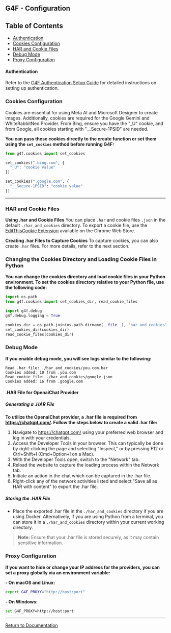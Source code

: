 ## G4F - Configuration


## Table of Contents
- [Authentication](#authentication)
- [Cookies Configuration](#cookies-configuration)
- [HAR and Cookie Files](#har-and-cookie-files) 
- [Debug Mode](#debug-mode)
- [Proxy Configuration](#proxy-configuration)


#### Authentication

Refer to the [G4F Authentication Setup Guide](authentication.md) for detailed instructions on setting up authentication.

### Cookies Configuration
Cookies are essential for using Meta AI and Microsoft Designer to create images.
Additionally, cookies are required for the Google Gemini and WhiteRabbitNeo Provider.
From Bing, ensure you have the "\_U" cookie, and from Google, all cookies starting with "\_\_Secure-1PSID" are needed.

**You can pass these cookies directly to the create function or set them using the `set_cookies` method before running G4F:**
```python
from g4f.cookies import set_cookies

set_cookies(".bing.com", {
  "_U": "cookie value"
})

set_cookies(".google.com", {
  "__Secure-1PSID": "cookie value"
})
```
---
### HAR and Cookie Files
**Using .har and Cookie Files**
You can place `.har` and cookie files `.json` in the default `./har_and_cookies` directory. To export a cookie file, use the [EditThisCookie Extension](https://chromewebstore.google.com/detail/editthiscookie-v3/ojfebgpkimhlhcblbalbfjblapadhbol) available on the Chrome Web Store.

**Creating .har Files to Capture Cookies**
To capture cookies, you can also create `.har` files. For more details, refer to the next section.

### Changing the Cookies Directory and Loading Cookie Files in Python
**You can change the cookies directory and load cookie files in your Python environment. To set the cookies directory relative to your Python file, use the following code:**
```python
import os.path
from g4f.cookies import set_cookies_dir, read_cookie_files

import g4f.debug
g4f.debug.logging = True

cookies_dir = os.path.join(os.path.dirname(__file__), "har_and_cookies")
set_cookies_dir(cookies_dir)
read_cookie_files(cookies_dir)
```

### Debug Mode
**If you enable debug mode, you will see logs similar to the following:**

```
Read .har file: ./har_and_cookies/you.com.har
Cookies added: 10 from .you.com
Read cookie file: ./har_and_cookies/google.json
Cookies added: 16 from .google.com
```

#### .HAR File for OpenaiChat Provider

##### Generating a .HAR File

**To utilize the OpenaiChat provider, a .har file is required from https://chatgpt.com/. Follow the steps below to create a valid .har file:**
1. Navigate to https://chatgpt.com/ using your preferred web browser and log in with your credentials.
2. Access the Developer Tools in your browser. This can typically be done by right-clicking the page and selecting "Inspect," or by pressing F12 or Ctrl+Shift+I (Cmd+Option+I on a Mac).
3. With the Developer Tools open, switch to the "Network" tab.
4. Reload the website to capture the loading process within the Network tab.
5. Initiate an action in the chat which can be captured in the .har file.
6. Right-click any of the network activities listed and select "Save all as HAR with content" to export the .har file.

##### Storing the .HAR File

- Place the exported .har file in the `./har_and_cookies` directory if you are using Docker. Alternatively, if you are using Python from a terminal, you can store it in a `./har_and_cookies` directory within your current working directory.

> **Note:** Ensure that your .har file is stored securely, as it may contain sensitive information.

### Proxy Configuration
**If you want to hide or change your IP address for the providers, you can set a proxy globally via an environment variable:**

**- On macOS and Linux:**
```bash
export G4F_PROXY="http://host:port"
```

**- On Windows:**
```bash
set G4F_PROXY=http://host:port
```

---

[Return to Documentation](/)